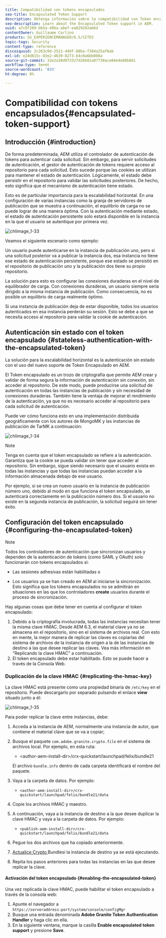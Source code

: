 ```yaml
---
title: Compatibilidad con tokens encapsulados
seo-title: Encapsulated Token Support
description: Obtenga información sobre la compatibilidad con Token encapsulado en AEM.
seo-description: Learn about the Encapsulated Token support in AEM.
uuid: a7c6f269-bb5a-49ba-abef-ea029202ab6d
contentOwner: Guillaume Carlino
products: SG_EXPERIENCEMANAGER/6.5/SITES
topic-tags: Security
content-type: reference
discoiquuid: 2c263c0d-2521-49df-88ba-f304a25af8ab
exl-id: e24d815c-83e2-4639-8273-b4c0a6bb008a
source-git-commit: 32e2a30d9f3327d26b81a07730ace04e4e68b0d1
workflow-type: tm+mt
source-wordcount: '833'
ht-degree: 0%

---
```


# Compatibilidad con tokens encapsulados{#encapsulated-token-support}

## Introducción {#introduction}

De forma predeterminada, AEM utiliza el controlador de autenticación de tokens para autenticar cada solicitud. Sin embargo, para servir solicitudes de autenticación, el gestor de autenticación de tokens requiere acceso al repositorio para cada solicitud. Esto sucede porque las cookies se utilizan para mantener el estado de autenticación. Lógicamente, el estado debe persistir en el repositorio para validar las solicitudes posteriores. De hecho, esto significa que el mecanismo de autenticación tiene estado.

Esto es de particular importancia para la escalabilidad horizontal. En una configuración de varias instancias como la granja de servidores de publicación que se muestra a continuación, el equilibrio de carga no se puede lograr de una manera óptima. Con la autenticación mediante estado, el estado de autenticación persistente solo estará disponible en la instancia en la que el usuario se autentique por primera vez.

![chlimage_1-33](assets/chlimage_1-33a.png)

Veamos el siguiente escenario como ejemplo:

Un usuario puede autenticarse en la instancia de publicación uno, pero si una solicitud posterior va a publicar la instancia dos, esa instancia no tiene ese estado de autenticación persistente, porque ese estado se persistió en el repositorio de publicación uno y la publicación dos tiene su propio repositorio.

La solución para esto es configurar las conexiones duraderas en el nivel de equilibrador de carga. Con conexiones duraderas, un usuario siempre sería dirigido a la misma instancia de publicación. Como consecuencia, no es posible un equilibrio de carga realmente óptimo.

Si una instancia de publicación deja de estar disponible, todos los usuarios autenticados en esa instancia perderán su sesión. Esto se debe a que se necesita acceso al repositorio para validar la cookie de autenticación.

## Autenticación sin estado con el token encapsulado {#stateless-authentication-with-the-encapsulated-token}

La solución para la escalabilidad horizontal es la autenticación sin estado con el uso del nuevo soporte de Token Encapsulado en AEM.

El Token encapsulado es un trozo de criptografía que permite AEM crear y validar de forma segura la información de autenticación sin conexión, sin acceder al repositorio. De este modo, puede producirse una solicitud de autenticación en todas las instancias de publicación y sin necesidad de conexiones duraderas. También tiene la ventaja de mejorar el rendimiento de la autenticación, ya que no es necesario acceder al repositorio para cada solicitud de autenticación.

Puede ver cómo funciona esto en una implementación distribuida geográficamente con los autores de MongoMK y las instancias de publicación de TarMK a continuación:

![chlimage_1-34](assets/chlimage_1-34a.png)

>[!NOTE]
>
>Tenga en cuenta que el token encapsulado se refiere a la autenticación. Garantiza que la cookie se pueda validar sin tener que acceder al repositorio. Sin embargo, sigue siendo necesario que el usuario exista en todas las instancias y que todas las instancias puedan acceder a la información almacenada debajo de ese usuario.
>
>Por ejemplo, si se crea un nuevo usuario en la instancia de publicación número uno, debido al modo en que funciona el token encapsulado, se autenticará correctamente en la publicación número dos. Si el usuario no existe en la segunda instancia de publicación, la solicitud seguirá sin tener éxito.

## Configuración del token encapsulado {#configuring-the-encapsulated-token}

>[!NOTE]
>Todos los controladores de autenticación que sincronizan usuarios y dependen de la autenticación de tokens (como SAML y OAuth) solo funcionarán con tokens encapsulados si:
>
>* Las sesiones adhesivas están habilitadas o
>
>* Los usuarios ya se han creado en AEM al iniciarse la sincronización. Esto significa que los tokens encapsulados no se admitirán en situaciones en las que los controladores **create** usuarios durante el proceso de sincronización.


Hay algunas cosas que debe tener en cuenta al configurar el token encapsulado:

1. Debido a la criptografía involucrada, todas las instancias necesitan tener la misma clave HMAC. Desde AEM 6.3, el material clave ya no se almacena en el repositorio, sino en el sistema de archivos real. Con esto en mente, la mejor manera de replicar las claves es copiarlas del sistema de archivos de la instancia de origen a la de las instancias de destino a las que desee replicar las claves. Vea más información en &quot;Replicando la clave HMAC&quot; a continuación.
1. El token encapsulado debe estar habilitado. Esto se puede hacer a través de la Consola Web.

### Duplicación de la clave HMAC {#replicating-the-hmac-key}

La clave HMAC está presente como una propiedad binaria de `/etc/key` en el repositorio. Puede descargarlo por separado pulsando el enlace **view** situado junto a él:

![chlimage_1-35](assets/chlimage_1-35a.png)

Para poder replicar la clave entre instancias, debe:

1. Acceda a la instancia de AEM, normalmente una instancia de autor, que contiene el material clave que se va a copiar;
1. Busque el paquete `com.adobe.granite.crypto.file` en el sistema de archivos local. Por ejemplo, en esta ruta:

   * &lt;author-aem-install-dir>/crx-quickstart/launchpad/felix/bundle21

   El archivo `bundle.info` dentro de cada carpeta identificará el nombre del paquete.

1. Vaya a la carpeta de datos. Por ejemplo:

   * `<author-aem-install-dir>/crx-quickstart/launchpad/felix/bundle21/data`

1. Copie los archivos HMAC y maestro.
1. A continuación, vaya a la instancia de destino a la que desee duplicar la clave HMAC y vaya a la carpeta de datos. Por ejemplo:

   * `<publish-aem-install-dir>/crx-quickstart/launchpad/felix/bundle21/data`

1. Pegue los dos archivos que ha copiado anteriormente.
1. [Actualice Crypto ](/help/communities/deploy-communities.md#refresh-the-granite-crypto-bundle) Bundlesi la instancia de destino ya se está ejecutando.

1. Repita los pasos anteriores para todas las instancias en las que desee replicar la clave.

#### Activación del token encapsulado {#enabling-the-encapsulated-token}

Una vez replicada la clave HMAC, puede habilitar el token encapsulado a través de la consola web:

1. Apunte el navegador a `https://serveraddress:port/system/console/configMgr`
1. Busque una entrada denominada **Adobe Granite Token Authentication Handler** y haga clic en ella.
1. En la siguiente ventana, marque la casilla **Enable encapsulated token support** y presione **Save**.
